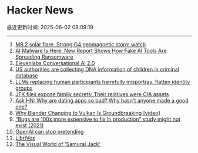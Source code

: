 # Hacker News

最近更新时间: 2025-06-02 08:09:19

--- 
1. [M8.2 solar flare, Strong G4 geomagnetic storm watch](https://www.spaceweatherlive.com/en/news/view/581/20250531-m8-2-solar-flare-strong-g4-geomagnetic-storm-watch.html) 
2. [AI Malware Is Here: New Report Shows How Fake AI Tools Are Spreading Ransomware](https://blog.talosintelligence.com/fake-ai-tool-installers/) 
3. [Elevenlabs Conversational AI 2.0](https://elevenlabs.io/blog/conversational-ai-2-0) 
4. [US authorities are collecting DNA information of children in criminal database](https://www.theguardian.com/us-news/2025/may/31/cbp-dna-collection-children-immigrants) 
5. [LLMs replacing human participants harmfully misportray, flatten identity groups](https://arxiv.org/abs/2402.01908) 
6. [JFK files expose family secrets: Their relatives were CIA assets](https://www.washingtonpost.com/investigations/2025/03/22/family-secrets-jfk-files-cia-assets/) 
7. [Ask HN: Why are dating apps so bad? Why hasn't anyone made a good one?](https://news.ycombinator.com/item?id=44154162) 
8. [Why Blender Changing to Vulkan Is Groundbreaking [video]](https://www.youtube.com/watch?v=7cta91Y53gs) 
9. [“Bugs are 100x more expensive to fix in production” study might not exist (2021)](https://www.theregister.com/2021/07/22/bugs_expense_bs/) 
10. [OpenAI can stop pretending](https://www.theatlantic.com/technology/archive/2025/05/openai-nonprofit-pbc/682979/) 
11. [LibriVox](https://librivox.org/) 
12. [The Visual World of 'Samurai Jack'](https://animationobsessive.substack.com/p/the-visual-world-of-samurai-jack) 
